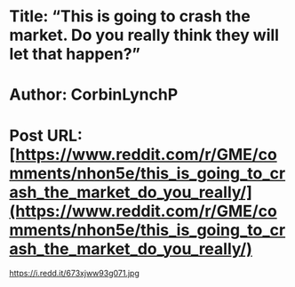 # Title: “This is going to crash the market. Do you really think they will let that happen?”
# Author: CorbinLynchP
# Post URL: [https://www.reddit.com/r/GME/comments/nhon5e/this_is_going_to_crash_the_market_do_you_really/](https://www.reddit.com/r/GME/comments/nhon5e/this_is_going_to_crash_the_market_do_you_really/)


https://i.redd.it/673xjww93g071.jpg
